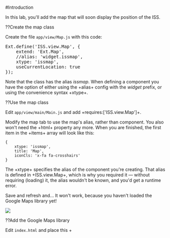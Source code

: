 #Introduction

In this lab, you'll add the map that will soon display the position of the ISS.

??Create the map class

Create the file `app/view/Map.js` with this code:

<pre class="runnable readonly 200">
Ext.define('ISS.view.Map', {
    extend: 'Ext.Map',
    //alias: 'widget.issmap',
    xtype: 'issmap',
    useCurrentLocation: true
});
</pre>

Note that the class has the alias *issmap*. When defining a component you have the option
of either using the +alias+ config with the *widget* prefix, or using the convenience syntax
+xtype+.

??Use the map class

Edit `app/view/main/Main.js` and add +requires:['ISS.view.Map']+.

Modify the map tab to use the map's alias, rather than component. You also won't need the +html+ 
property any more. When you are finished, the first item in the +items+ array will look like this:

    {
        xtype: 'issmap',
        title: 'Map',
        iconCls: 'x-fa fa-crosshairs'
    }
    
The +xtype+ specifies the alias of the component you're creating. That alias is defined in +ISS.view.Map+, which
is why you required it &mdash; without requiring (loading) it, the alias wouldn't be known, and you'd get a runtime
error.

Save and refresh and... It won't work, because you haven't loaded the Google Maps library yet! 

<img src="resources/images/iss/GoogleMapsRequired.png"/>

??Add the Google Maps library

Edit `index.html` and place this +<script>+ tag immediately after the +<title>...</title>+.

    <script type="text/javascript" src="http://maps.google.com/maps/api/js"></script>

Save and refresh your browser, and you should see the map centered on your location.

<img src="resources/images/iss/InitialMapCenteredOnLocation.png"/>

??Try some map options

Add this config to the map class file, and refresh the browser:

    mapOptions: {
        zoom: 15
    }

You should see the map zoomed in pretty far.

<img src="resources/images/iss/InitialMapZoomedIn.png"/>

??Run some Google Map methods

Edit `app/view/Map.js` and completely remove the +useCurrentLocation:true,+. 

From now on you'll
be setting the map's location procedurally, by running +panTo()+. Without explicitly setting the 
center, Google Maps defaults to the *Googleplex*, Google's headquarters in Mountain View, California.

Save your changes, and refresh your browser. 

Then in the Google developer tools console, enter this command:

    var map = Ext.first('issmap').getMap();
    
This puts a reference to the Google Maps object into the variable *map*. Now you can run methods on it.
Try this:

    map.setZoom(3);

The map should zoom out to show an entire continent!

Try this:

    map.setZoom(14);
    var center = {lat:33.6751155,lng:-95.5316914};
    map.panTo(center);

The map should zoom in, and pan to Paris.

Now try this:

    new google.maps.Marker({
        map: map,
        position: center
    });


You should see a map marker centered at Paris.

<img src="resources/images/iss/MapMarkerCenteredOnParis.png"/>

??Set the zoom to be zoomed out

The space station is visible from a 
wide area, and it moves pretty fast<small><sup>*</sup></small>, so it's good to have the map zoomed out pretty far.

Edit `app/view/Map.js` and set the zoom to 3. 

Your code should look like this when completed

    mapOptions:{
        zoom: 3
    },

<br>
<small><sup>*</sup>
The international space station goes about 27,600 km/h (17,100 mph).
</small>

#Solution

Solution code is available if you need it: <a href="resources/iss03.zip">iss03.zip</a>
